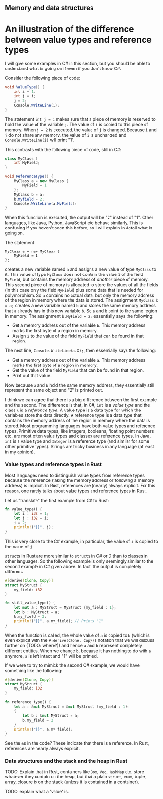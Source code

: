 Memory and data structures
--------------------------

An illustration of the difference between value types and reference types
=========================================================================

I will give some examples in C# in this section, but you should be able to
understand what is going on if even if you don't know C#.

Consider the following piece of code:

```C#
void ValueType() {
	int i = 1;
	int j = i;
	j = 2;
	Console.WriteLine(i);
}
```
The statement `int j = i` makes sure that a piece of memory is reserved to
hold the value of the variable `j`. The value of `i` is copied to this piece of
memory. When `j = 2` is executed, the value of `j` is changed.
Because `i` and `j` do not share any memory, the value of `i` is unchanged and
`Console.WriteLine(i)` will print "1".

This contrasts with the following piece of code, still in C#:

```C#
class MyClass {
	int MyField;
}

void ReferenceType() {
	MyClass a = new MyClass {
		MyField = 1
	};
	MyClass b = a;
	b.Myfield = 2;
	Console.WriteLine(a.MyField);
}
```

When this function is executed, the output will be "2" instead of "1".
Other languages, like Java, Python, JavaScript etc behave similarly.
This is confusing if you haven't seen this before, so I will explain in detail
what is going on.

The statement
```
MyClass a = new MyClass {
	MyField = 1
};
```
creates a new variable named `a` and assigns a new value of type `MyClass` to it.
This value of type `MyClass` does not contain the value `1` of the field 
`MyField`, but contains the memory address of _another_ piece of memory.
This second piece of memory is allocated to 
store the values of all the fields (in this case only
the field `MyField`) plus some data that is needed for polymorphism.
So `a` contains no actual data, but only the memory
address of the region in memory where the data is stored.
The assignment `MyClass b = a;` creates a new variable named `b` and stores the
same memory address that `a` already has in this new variable `b`.
So `a` and `b` point to the same region in memory.
The assignment `b.MyField = 2;` essentially says the following:

* Get a memory address out of the variable `b`. This memory address marks the
  first byte of a region in memory.
* Assign `2` to the value of the field `MyField` that can be found in that region.

The next line, `Console.WriteLine(a.X);`, then essentially says the following:

* Get a memory address out of the variable `a`. This memory address marks the
  first byte of a region in memory.
* Get the value of the field `MyField` that can be found in that region.
* Print out that value.

Now because `a` and `b` hold the same memory address, they essentially still
represent the same object and "2" is printed out.

I think we can agree that there is a big difference between the first example
and the second.
The difference is that, in C#, `int` is a _value type_ and the class `A` is a 
_reference type_.
A value type is a data type for which the variables store the data directly.
A reference type is a data type that contains the memory address of the region
in memory where the data is stored.
Most programming languages have both value types and reference types.
Primitive data types, like integers, booleans, floating point numbers etc.
are most often value types and classes are reference types.
In Java, `int` is a value type and `Integer` is a reference type (and similar
for some other primitive types).
Strings are tricky business in any language (at least in my opinion).

### Value types and reference types in Rust

Most languages need to distinguish value types from reference types because the
reference (taking the memory address or following a memory address) is implicit.
In Rust, references are (nearly) always explicit.
For this reason, one rarely talks about value types and reference types in Rust.

Let us "translate" the first example from C# to Rust:

```rust
fn value_type() {
	let i : i32 = 1;
	let j : i32 = i;
	i = 2;
	println!("{}", j);
}
```

This is very close to the C# example, in particular, the value of `i` is copied
to the value of `j`.

`struct`s in Rust are more similar to `struct`s in C# or D than to classes in
other languages. So the following example is only seemingly similar to the
second example in C# given above. In fact, the output is completely different.

```rust
#[derive(Clone, Copy)]
struct MyStruct {
	my_field: i32
}

fn still_value_type() {
	let mut a : MyStruct = MyStruct {my_field : 1};
	let b : MyStruct = a;
	b.my_field = 2;
	println!("{}", a.my_field); // Prints "1"
}
```

When the function is called, the whole value of `a` is copied to `b`
(which is even explicit with the `#[derive(Clone, Copy)]` notation that we
will discuss further on (TODO: where?)) and 
hence `a` and `b` represent completely different entities.
When we change `b`, because it has nothing to do with `a` anymore, `a` is left
intact and "1" will be printed.

If we were to try to mimick the second C# example, we would have something like 
the following:

```rust
#[derive(Clone, Copy)]
struct MyStruct {
	my_field: i32
}

fn reference_type() {
	let a : &mut MyStruct = &mut MyStruct {my_field : 1};
	{
		let b : &mut MyStruct = a;
		b.my_field = 2;
	}
	println!("{}", a.my_field);
}
```

See the `&`s in the code? 
These indicate that there is a reference.
In Rust, references are nearly always explicit.

### Data structures and the stack and the heap in Rust

TODO: Explain that in Rust,
containers like `Box`, `Vec`, `HashMap` etc. store whatever they
contain on the heap, but that a plain `struct`, `enum`, tuple, array, closure is
on the stack (unless it is contained in a container).

TODO: explain what a 'value' is.
